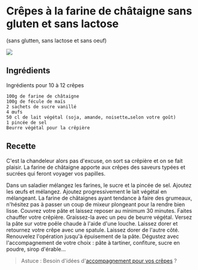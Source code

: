 # Crêpes à la farine de châtaigne sans gluten et sans lactose
(sans glutten, sans lactose et sans oeuf)  

![](../img/)

## Ingrédients
Ingrédients pour 10 à 12 crêpes

    100g de farine de châtaigne
    100g de fécule de maïs
    2 sachets de sucre vanillé
    4 œufs
    50 cl de lait végétal (soja, amande, noisette…selon votre goût)
    1 pincée de sel
    Beurre végétal pour la crêpière

## Recette
C'est la chandeleur alors pas d'excuse, on sort sa crêpière et on se fait plaisir. La farine de châtaigne apporte aux crêpes des saveurs typées et sucrées qui feront voyager vos papilles.

Dans un saladier mélangez les farines, le sucre et la pincée de sel. Ajoutez les œufs et mélangez. Ajoutez progressivement le lait végétal en mélangeant.
La farine de châtaignes ayant tendance à faire des grumeaux, n'hésitez pas à passer un coup de mixeur plongeant pour la rendre bien lisse.
Couvrez votre pâte et laissez reposer au minimum 30 minutes.
Faites chauffer votre crêpière. Graissez-la avec un peu de beurre végétal. Versez la pâte sur votre poêle chaude à l'aide d'une louche. Laissez dorer et retournez votre crêpe avec une spatule. Laissez dorer de l'autre côté. Renouvelez l'opération jusqu'à épuisement de la pâte.
Dégustez avec l'accompagnement de votre choix : pâte à tartiner, confiture, sucre en poudre, sirop d'érable…

> Astuce : Besoin d'idées d'[accompagnement pour vos crêpes](../desserts/Pate-a-tartiner-choco-noisettes.md) ?
